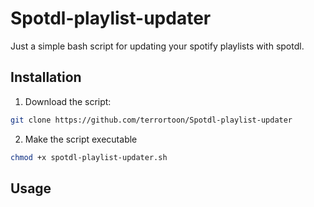 # Spotdl-playlist-updater
Just a simple bash script for updating your spotify playlists with spotdl.
## Installation
1. Download the script:
  ```bash
  git clone https://github.com/terrortoon/Spotdl-playlist-updater
  ```
2. Make the script executable
  ```bash
  chmod +x spotdl-playlist-updater.sh
  ```
## Usage

